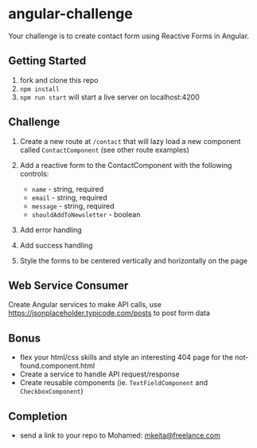 # angular-challenge

Your challenge is to create contact form using Reactive Forms in Angular.

## Getting Started

1. fork and clone this repo
2. `npm install`
3. `npm run start` will start a live server on localhost:4200

## Challenge
1. Create a new route at `/contact` that will lazy load a new component called `ContactComponent` (see other route examples)
   
2. Add a reactive form to the ContactComponent with the following controls:
    - `name` - string, required
    - `email` - string, required
    - `message` - string, required
    - `shouldAddToNewsletter` - boolean
3. Add error handling
4. Add success handling
5. Style the forms to be centered vertically and horizontally on the page

## Web Service Consumer 
Create Angular services to make API calls, use https://jsonplaceholder.typicode.com/posts to post form data

## Bonus
- flex your html/css skills and style an interesting 404 page for the not-found.component.html
- Create a service to handle API request/response
- Create reusable components (ie. `TextFieldComponent` and `CheckboxComponent`)

## Completion 
- send a link to your repo to Mohamed: mkeita@freelance.com
